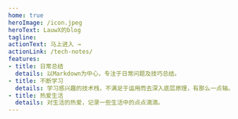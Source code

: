 ```yaml
---
home: true
heroImage: /icon.jpeg
heroText: LauwX的blog
tagline: 
actionText: 马上进入 →
actionLink: /tech-notes/
features:
- title: 日常总结
  details: 以Markdown为中心，专注于日常问题及技巧总结。
- title: 不断学习
  details: 学习感兴趣的技术栈，不满足于运用而去深入底层原理，有那么一点轴。
- title: 热爱生活
  details: 对生活的热爱，记录一些生活中的点点滴滴。
---
```

